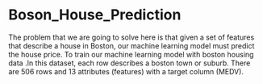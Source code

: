 # Boson_House_Prediction

The problem that we are going to solve here is that given a set of features that describe a house in Boston, our machine learning model must predict the house price. To train our machine learning model with boston housing data .In this dataset, each row describes a boston town or suburb. There are 506 rows and 13 attributes (features) with a target column (MEDV).
